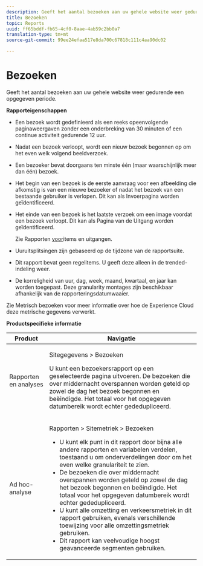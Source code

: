 ```yaml
---
description: Geeft het aantal bezoeken aan uw gehele website weer gedurende een opgegeven periode.
title: Bezoeken
topic: Reports
uuid: ff65bddf-fb65-4cf0-8aae-4ab59c2bb0a7
translation-type: tm+mt
source-git-commit: 99ee24efaa517e8da700c67818c111c4aa90dc02

---
```



# Bezoeken

Geeft het aantal bezoeken aan uw gehele website weer gedurende een opgegeven periode.

**Rapporteigenschappen**

* Een bezoek wordt gedefinieerd als een reeks opeenvolgende paginaweergaven zonder een onderbreking van 30 minuten of een continue activiteit gedurende 12 uur.
* Nadat een bezoek verloopt, wordt een nieuw bezoek begonnen op om het even welk volgend beeldverzoek.
* Een bezoeker bevat doorgaans ten minste één (maar waarschijnlijk meer dan één) bezoek.
* Het begin van een bezoek is de eerste aanvraag voor een afbeelding die afkomstig is van een nieuwe bezoeker of nadat het bezoek van een bestaande gebruiker is verlopen. Dit kan als Invoerpagina worden geïdentificeerd.
* Het einde van een bezoek is het laatste verzoek om een image voordat een bezoek verloopt. Dit kan als Pagina van de Uitgang worden geïdentificeerd.

   Zie Rapporten [voor](/help/components/c-variables/dimensionslist/reports-entries-exits.md)items en uitgangen.
* Uuruitsplitsingen zijn gebaseerd op de tijdzone van de rapportsuite.
* Dit rapport bevat geen regelitems. U geeft deze alleen in de trended-indeling weer.
* De korreligheid van uur, dag, week, maand, kwartaal, en jaar kan worden toegepast. Deze granularity montages zijn beschikbaar afhankelijk van de rapporteringsdatumwaaier.

Zie Metrisch [](/help/components/c-variables/c-metrics/metrics-visit.md) bezoeken voor meer informatie over hoe de Experience Cloud deze metrische gegevens verwerkt.

**Productspecifieke informatie**

<table id="table_3138CA443CAC4F55838216E8B8786EE2"> 
 <thead> 
  <tr> 
   <th colname="col1" class="entry"> Product </th> 
   <th colname="col2" class="entry"> Navigatie </th> 
  </tr> 
 </thead>
 <tbody> 
  <tr> 
   <td colname="col1"> <p> Rapporten en analyses </p> </td> 
   <td colname="col2"> <p> <span class="uicontrol"> Sitegegevens</span> &gt; <span class="uicontrol"> Bezoeken</span> </p> <p>U kunt een <span class="wintitle"> bezoekersrapport</span> op een geselecteerde pagina uitvoeren. De bezoeken die over middernacht overspannen worden geteld op zowel de dag het bezoek begonnen en beëindigde. Het totaal voor het opgegeven datumbereik wordt echter gededupliceerd. </p> </td> 
  </tr> 
  <tr> 
   <td colname="col1"> <p> Ad hoc-analyse </p> </td> 
   <td colname="col2"> <p> <span class="uicontrol"> Rapporten</span> &gt; <span class="uicontrol"> Sitemetriek</span> &gt; <span class="uicontrol"> Bezoeken</span> </p> 
    <ul id="ul_73FEE02C129041D6A63F2DB07676960F"> 
     <li id="li_CC3BB22DE97941EB8032BE4421FFC173"> U kunt elk punt in dit rapport door bijna alle andere rapporten en variabelen verdelen, toestaand u om onderverdelingen door om het even welke granulariteit te zien. </li> 
     <li id="li_D53D480D73264D47945C9E1202B7BD4F">De bezoeken die over middernacht overspannen worden geteld op zowel de dag het bezoek begonnen en beëindigde. Het totaal voor het opgegeven datumbereik wordt echter gededupliceerd. </li> 
     <li id="li_B8BCC584F95B407DB87F5EA57CC88F62">U kunt alle omzetting en verkeersmetriek in dit rapport gebruiken, evenals verschillende toewijzing voor alle omzettingsmetriek gebruiken. </li> 
     <li id="li_0F342D3DCFF44ABAB79BD0F9E7F43E1E">Dit rapport kan veelvoudige hoogst geavanceerde segmenten gebruiken. </li> 
    </ul> </td> 
  </tr> 
 </tbody> 
</table>

